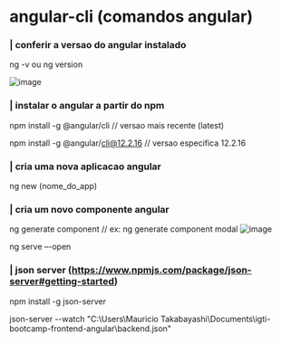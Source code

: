 # angular-cli (comandos angular)

### | conferir a versao do angular instalado
ng -v ou ng version

![image](https://github.com/mauritak/command-line-interface-CLI/assets/8314016/fca7fef0-7780-4512-9b8c-3cc9db759eb2)


### | instalar o angular a partir do npm
npm install -g @angular/cli // versao mais recente (latest)

npm install -g @angular/cli@12.2.16 // versao especifica 12.2.16

### | cria uma nova aplicacao angular
ng new (nome_do_app)

### | cria um novo componente angular
ng generate component <nomeComponente> // ex: ng generate component modal
![image](https://github.com/mauritak/command-line-interface-CLI/assets/8314016/f65b5545-36b3-46ef-9393-66152c1749d7)


ng serve –-open

### | json server (https://www.npmjs.com/package/json-server#getting-started)
npm install -g json-server

json-server --watch "C:\Users\Mauricio Takabayashi\Documents\igti-bootcamp-frontend-angular\backend.json"



